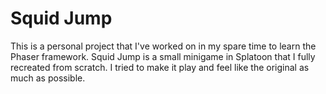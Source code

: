 # Squid Jump
This is a personal project that I've worked on in my spare time to learn the Phaser framework. Squid Jump is a small minigame in Splatoon that I fully recreated from scratch. I tried to make it play and feel like the original as much as possible.
